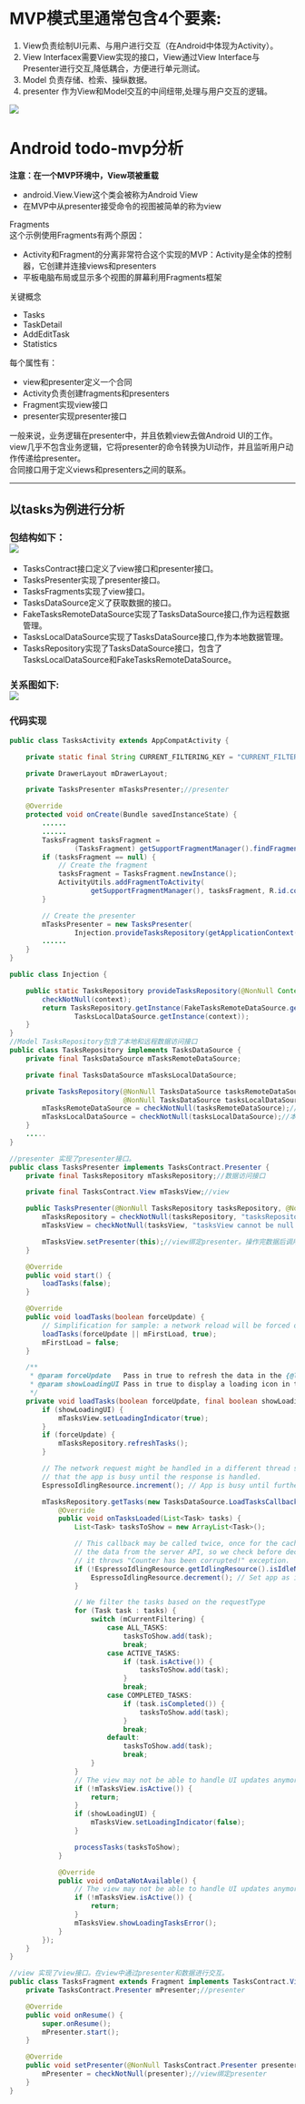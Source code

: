 # MVP模式里通常包含4个要素:
1. View负责绘制UI元素、与用户进行交互（在Android中体现为Activity）。
2. View Interfacex需要View实现的接口，View通过View Interface与Presenter进行交互,降低耦合，方便进行单元测试。
3. Model 负责存储、检索、操纵数据。
4. presenter 作为View和Model交互的中间纽带,处理与用户交互的逻辑。

![](mvp.png)

# Android todo-mvp分析

**注意：在一个MVP环境中，View项被重载**
* android.View.View这个类会被称为Android View
* 在MVP中从presenter接受命令的视图被简单的称为view 

Fragments<br/>
这个示例使用Fragments有两个原因：
* Activity和Fragment的分离非常符合这个实现的MVP：Activity是全体的控制器，它创建并连接views和presenters
* 平板电脑布局或显示多个视图的屏幕利用Fragments框架

关键概念
* Tasks
* TaskDetail
* AddEditTask
* Statistics

每个属性有：
* view和presenter定义一个合同
* Activity负责创建fragments和presenters
* Fragment实现view接口
* presenter实现presenter接口

一般来说，业务逻辑在presenter中，并且依赖view去做Android UI的工作。<br/>
view几乎不包含业务逻辑，它将presenter的命令转换为UI动作，并且监听用户动作传递给presenter。<br/>
合同接口用于定义views和presenters之间的联系。

***
## 以tasks为例进行分析
### 包结构如下：<br/>![](todo-mvp-task.png)

* TasksContract接口定义了view接口和presenter接口。<br/>
* TasksPresenter实现了presenter接口。<br/>
* TasksFragments实现了view接口。<br/>
* TasksDataSource定义了获取数据的接口。<br/>
* FakeTasksRemoteDataSource实现了TasksDataSource接口,作为远程数据管理。<br/>
* TasksLocalDataSource实现了TasksDataSource接口,作为本地数据管理。<br/>
* TasksRepository实现了TasksDataSource接口，包含了TasksLocalDataSource和FakeTasksRemoteDataSource。<br/>

### 关系图如下:<br/>![](todo-mvp.png)

### 代码实现
```java
public class TasksActivity extends AppCompatActivity {

    private static final String CURRENT_FILTERING_KEY = "CURRENT_FILTERING_KEY";

    private DrawerLayout mDrawerLayout;

    private TasksPresenter mTasksPresenter;//presenter

    @Override
    protected void onCreate(Bundle savedInstanceState) {
        ......
        ......
        TasksFragment tasksFragment =
                (TasksFragment) getSupportFragmentManager().findFragmentById(R.id.contentFrame);
        if (tasksFragment == null) {
            // Create the fragment
            tasksFragment = TasksFragment.newInstance();
            ActivityUtils.addFragmentToActivity(
                    getSupportFragmentManager(), tasksFragment, R.id.contentFrame);
        }

        // Create the presenter
        mTasksPresenter = new TasksPresenter(
                Injection.provideTasksRepository(getApplicationContext()), tasksFragment);
        ......
    }
}

public class Injection {

    public static TasksRepository provideTasksRepository(@NonNull Context context) {
        checkNotNull(context);
        return TasksRepository.getInstance(FakeTasksRemoteDataSource.getInstance(),
                TasksLocalDataSource.getInstance(context));
    }
}
//Model TasksRepository包含了本地和远程数据访问接口
public class TasksRepository implements TasksDataSource {
    private final TasksDataSource mTasksRemoteDataSource;

    private final TasksDataSource mTasksLocalDataSource;

    private TasksRepository(@NonNull TasksDataSource tasksRemoteDataSource,
                            @NonNull TasksDataSource tasksLocalDataSource) {
        mTasksRemoteDataSource = checkNotNull(tasksRemoteDataSource);//远程
        mTasksLocalDataSource = checkNotNull(tasksLocalDataSource);//本地
    }
    .....
}

//presenter 实现了presenter接口。
public class TasksPresenter implements TasksContract.Presenter {
    private final TasksRepository mTasksRepository;//数据访问接口

    private final TasksContract.View mTasksView;//view

    public TasksPresenter(@NonNull TasksRepository tasksRepository, @NonNull TasksContract.View tasksView) {
        mTasksRepository = checkNotNull(tasksRepository, "tasksRepository cannot be null");//绑定数据访问接口
        mTasksView = checkNotNull(tasksView, "tasksView cannot be null!");//presenter绑定view

        mTasksView.setPresenter(this);//view绑定presenter。操作完数据后调用相应的view接口通知view更新。
    }

    @Override
    public void start() {
        loadTasks(false);
    }

    @Override
    public void loadTasks(boolean forceUpdate) {
        // Simplification for sample: a network reload will be forced on first load.
        loadTasks(forceUpdate || mFirstLoad, true);
        mFirstLoad = false;
    }

    /**
     * @param forceUpdate   Pass in true to refresh the data in the {@link TasksDataSource}
     * @param showLoadingUI Pass in true to display a loading icon in the UI
     */
    private void loadTasks(boolean forceUpdate, final boolean showLoadingUI) {
        if (showLoadingUI) {
            mTasksView.setLoadingIndicator(true);
        }
        if (forceUpdate) {
            mTasksRepository.refreshTasks();
        }

        // The network request might be handled in a different thread so make sure Espresso knows
        // that the app is busy until the response is handled.
        EspressoIdlingResource.increment(); // App is busy until further notice

        mTasksRepository.getTasks(new TasksDataSource.LoadTasksCallback() {
            @Override
            public void onTasksLoaded(List<Task> tasks) {
                List<Task> tasksToShow = new ArrayList<Task>();

                // This callback may be called twice, once for the cache and once for loading
                // the data from the server API, so we check before decrementing, otherwise
                // it throws "Counter has been corrupted!" exception.
                if (!EspressoIdlingResource.getIdlingResource().isIdleNow()) {
                    EspressoIdlingResource.decrement(); // Set app as idle.
                }

                // We filter the tasks based on the requestType
                for (Task task : tasks) {
                    switch (mCurrentFiltering) {
                        case ALL_TASKS:
                            tasksToShow.add(task);
                            break;
                        case ACTIVE_TASKS:
                            if (task.isActive()) {
                                tasksToShow.add(task);
                            }
                            break;
                        case COMPLETED_TASKS:
                            if (task.isCompleted()) {
                                tasksToShow.add(task);
                            }
                            break;
                        default:
                            tasksToShow.add(task);
                            break;
                    }
                }
                // The view may not be able to handle UI updates anymore
                if (!mTasksView.isActive()) {
                    return;
                }
                if (showLoadingUI) {
                    mTasksView.setLoadingIndicator(false);
                }

                processTasks(tasksToShow);
            }

            @Override
            public void onDataNotAvailable() {
                // The view may not be able to handle UI updates anymore
                if (!mTasksView.isActive()) {
                    return;
                }
                mTasksView.showLoadingTasksError();
            }
        });
    }
}

//view 实现了view接口。在view中通过presenter和数据进行交互。
public class TasksFragment extends Fragment implements TasksContract.View {
    private TasksContract.Presenter mPresenter;//presenter

    @Override
    public void onResume() {
        super.onResume();
        mPresenter.start();
    }

    @Override
    public void setPresenter(@NonNull TasksContract.Presenter presenter) {
        mPresenter = checkNotNull(presenter);//view绑定presenter
    }
}
```